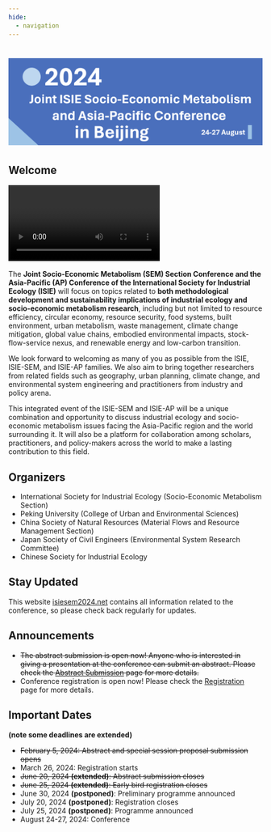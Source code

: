 ```yaml
---
hide:
  - navigation
---
```


# ![1706701450090](image/index/1706701450090.png)

## Welcome

<video controls>
<source src="image/index/1706717580636.mp4" type="video/mp4">
</video>

The **Joint Socio-Economic Metabolism (SEM) Section Conference and the Asia-Pacific (AP) Conference of the International Society for Industrial Ecology (ISIE)** will focus on topics related to **both methodological development and sustainability implications of industrial ecology and socio-economic metabolism research**, including but not limited to resource efficiency, circular economy, resource security, food systems, built environment, urban metabolism, waste management, climate change mitigation, global value chains, embodied environmental impacts, stock-flow-service nexus, and renewable energy and low-carbon transition.

We look forward to welcoming as many of you as possible from the ISIE, ISIE-SEM, and ISIE-AP families. We also aim to bring together researchers from related fields such as geography, urban planning, climate change, and environmental system engineering and practitioners from industry and policy arena.

This integrated event of the ISIE-SEM and ISIE-AP will be a unique combination and opportunity to discuss industrial ecology and socio-economic metabolism issues facing the Asia-Pacific region and the world surrounding it. It will also be a platform for collaboration among scholars, practitioners, and policy-makers across the world to make a lasting contribution to this field.

## Organizers

- International Society for Industrial Ecology (Socio-Economic Metabolism Section)
- Peking University (College of Urban and Environmental Sciences)
- China Society of Natural Resources (Material Flows and Resource Management Section)
- Japan Society of Civil Engineers (Environmental System Research Committee)
- Chinese Society for Industrial Ecology

## Stay Updated

<!-- This section title has hyperlink in /Program/index.md -->
<!-- 这一部分在 /Program/index.md 中有超链接，注意标题的修改 -->

This website [isiesem2024.net](index.md) contains all information related to the conference, so please check back regularly for updates.

## Announcements

- <del>The abstract submission is open now! Anyone who is interested in giving a presentation at the conference can submit an abstract. Please check the [Abstract Submission](Program/Abstract.md) page for more details.</del>
- Conference registration is open now! Please check the [Registration](Registration/index.md) page for more details.

## Important Dates

**(note some deadlines are extended)**

- <del>February 5, 2024: Abstract and special session proposal submission opens</del>
- March 26, 2024: Registration starts
- <del>June 20, 2024 **(extended)**: Abstract submission closes</del>
- <del>June 25, 2024 **(extended)**: Early bird registration closes</del>
- June 30, 2024 **(postponed)**: Preliminary programme announced
- July 20, 2024 **(postponed)**: Registration closes
- July 25, 2024 **(postponed)**: Programme announced
- August 24-27, 2024: Conference
